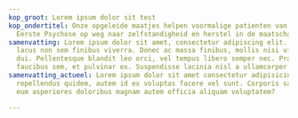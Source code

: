 ```yaml
---
kop_groot: Lorem ipsum dolor sit test
kop_ondertitel: Onze opgeleide maatjes helpen voormalige patienten van het Centrum
  Eerste Psychose op weg naar zelfstandigheid en herstel in de maatschappij
samenvatting: Lorem ipsum dolor sit amet, consectetur adipiscing elit. Aenean vitae
  lacus non sem finibus viverra. Donec ac massa finibus, mollis nisi vitae, maximus
  dui. Pellentesque blandit leo orci, vel tempus libero semper nec. Praesent eget
  faucibus sem, et pulvinar ex. Suspendisse lacinia nisl a ullamcorper lacinia.
samenvatting_actueel: Lorem ipsum dolor sit amet consectetur adipisicing elit. Aspernatur
  repellendus quidem, autem id ex voluptas facere vel sunt. Corporis saepe iusto possimus
  eum asperiores doloribus magnam autem officia aliquam voluptatem?

---
```

